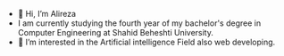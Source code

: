 - 👋 Hi, I’m Alireza
- I am currently studying the fourth year of my bachelor's degree in Computer Engineering at Shahid Beheshti University.
- 👀 I’m interested in the Artificial intelligence Field also web developing.

<!---
alireza00bin/alireza00bin is a ✨ special ✨ repository because its `README.md` (this file) appears on your GitHub profile.
You can click the Preview link to take a look at your changes.
--->
